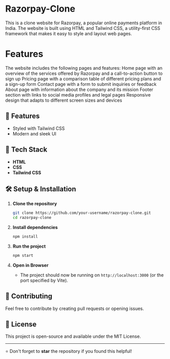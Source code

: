 # Razorpay-Clone
This is a clone website for Razorpay, a popular online payments platform in India. The website is built using HTML and Tailwind CSS, a utility-first CSS framework that makes it easy to style and layout web pages.

# Features
The website includes the following pages and features:
Home page with an overview of the services offered by Razorpay and a call-to-action button to sign up
Pricing page with a comparison table of different pricing plans and a sign-up form
Contact page with a form to submit inquiries or feedback
About page with information about the company and its mission
Footer section with links to social media profiles and legal pages
Responsive design that adapts to different screen sizes and devices

## 📌 Features

- Styled with Tailwind CSS
- Modern and sleek UI

## 🚀 Tech Stack

- **HTML**
- **CSS**
- **Tailwind CSS**

## 🛠️ Setup & Installation

1. **Clone the repository**

   ```sh
   git clone https://github.com/your-username/razorpay-clone.git
   cd razorpay-clone
   ```

2. **Install dependencies**

   ```sh
   npm install
   ```

3. **Run the project**

   ```sh
   npm start
   ```

4. **Open in Browser**

   - The project should now be running on `http://localhost:3000` (or the port specified by Vite).

## 🌟 Contributing

Feel free to contribute by creating pull requests or opening issues.

## 📜 License

This project is open-source and available under the MIT License.

---

⭐ Don't forget to **star** the repository if you found this helpful!


